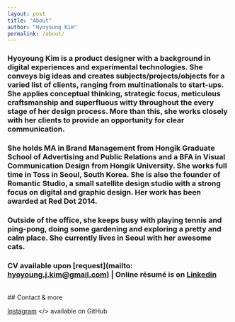 ```yaml
---
layout: post
title: "About"
author: "Hyoyoung Kim"
permalink: /about/
---
```


### Hyoyoung Kim is a product designer with a background in digital experiences and experimental technologies. She conveys big ideas and creates subjects/projects/objects for a varied list of clients, ranging from multinationals to start-ups. She applies conceptual thinking, strategic focus, meticulous craftsmanship and superfluous witty throughout the every stage of her design process. More than this, she works closely with her clients to provide an opportunity for clear communication.

### She holds MA in Brand Management from Hongik Graduate School of Advertising and Public Relations and a BFA in Visual Communication Design from Hongik University. She works full time in Toss in Seoul, South Korea. She is also the founder of Romantic Studio, a small satellite design studio with a strong focus on digital and graphic design. Her work has been awarded at Red Dot 2014.

### Outside of the office, she keeps busy with playing tennis and ping-pong, doing some gardening and exploring a pretty and calm place. She currently lives in Seoul with her awesome cats.

### CV available upon [request](mailto: hyoyoung.j.kim@gmail.com)  |   Online résumé is on <a href="https://www.linkedin.com/in/hyoyoungkim/" target="_blank">Linkedin</a>

<br>
## Contact & more

<a href="https://www.firstborn.com" target="_blank">Instagram</a>
</> available on GitHub
